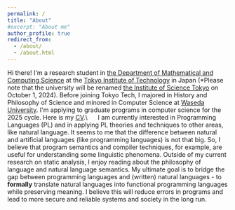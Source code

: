 ```yaml
---
permalink: /
title: "About"
#excerpt: "About me"
author_profile: true
redirect_from: 
  - /about/
  - /about.html
---
```


<!-- Google tag (gtag.js) -->
<script async src="https://www.googletagmanager.com/gtag/js?id=G-4MFKZNB73K"></script>
<script>
  window.dataLayer = window.dataLayer || [];
  function gtag(){dataLayer.push(arguments);}
  gtag('js', new Date());

  gtag('config', 'G-4MFKZNB73K');
</script>

Hi there! I'm a research student in [the Department of Mathematical and Computing Science](https://educ.titech.ac.jp/is/eng/) at the [Tokyo Institute of Technology](https://www.titech.ac.jp/english/about/organization/schools/organization04) in Japan (*Please note that the university will be renamed [the Institute of Science Tokyo](https://www.isct.ac.jp/en) on October 1, 2024). Before joining Tokyo Tech, I majored in History and Philosophy of Science and minored in Computer Science at [Waseda University](https://www.waseda.jp/top/en/). I'm applying to graduate programs in computer science for the 2025 cycle. Here is my [CV](http://yudaiurabe.github.io/files/202506_YudaiUrabe_CV.pdf).\\
&nbsp;&nbsp;&nbsp;&nbsp; I am currently interested in Programming Languages (PL) and in applying PL theories and techniques to other areas, like natural language. It seems to me that the difference between natural and artificial languages (like programming languages) is not that big. So, I believe that program semantics and compiler techniques, for example, are useful for understanding some linguistic phenomena. Outside of my current research on static analysis, I enjoy reading about the philosophy of language and natural language semantics. My ultimate goal is to bridge the gap between programming languages and (written) natural languages - to __formally__ translate natural languages into functional programming languages while preserving meaning. I believe this will reduce errors in programs and lead to more secure and reliable systems and society in the long run.
